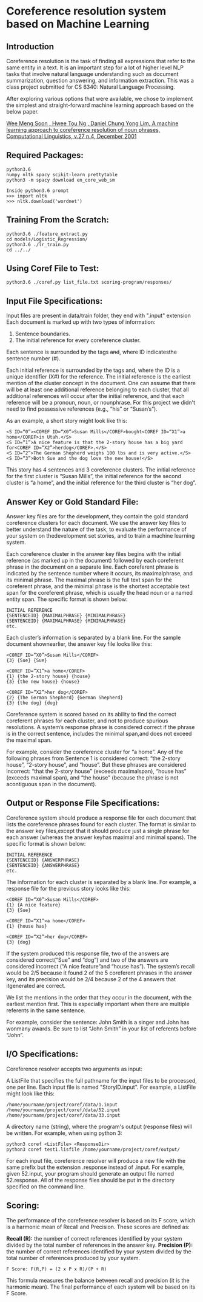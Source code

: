 # Coreference resolution system based on Machine Learning

## Introduction
Coreference resolution is the task of finding all expressions that refer to the same entity in a text. It is an important step for a lot of higher level NLP tasks that involve natural language understanding such as document summarization, question answering, and information extraction. This was a class project submitted for CS 6340: Natural Language Processing.

After exploring various options that were available, we chose to implement the simplest and straight-forward machine learning approach based on the below paper.

[Wee Meng Soon , Hwee Tou Ng , Daniel Chung Yong Lim, A machine learning approach to coreference resolution of noun phrases, Computational Linguistics, v.27 n.4, December 2001](https://dl.acm.org/citation.cfm?id=972602)

## Required Packages:
```
python3.6
numpy nltk spacy scikit-learn prettytable 
python3 -m spacy download en_core_web_sm

Inside python3.6 prompt
>>> import nltk
>>> nltk.download('wordnet')
```

## Training From the Scratch:
```
python3.6 ./feature_extract.py
cd models/Logistic_Regression/
python3.6 ./lr_train.py
cd ../../
```

## Using Coref File to Test:
```
python3.6 ./coref.py list_file.txt scoring-program/responses/
```

## Input File Specifications:
Input files are present in data/train folder, they end with ".input" extension
Each document is marked up with two types of information:
1. Sentence boundaries.
2. The initial reference for every coreference cluster.

Each sentence is surrounded by the tags <S ID=“#”>and</S>, where ID indicatesthe sentence number (#).

Each initial reference is surrounded by the tags <COREF ID=“X#”>and</COREF>, where the ID is a unique identifier (X#) for the reference. The initial reference is the earliest mention of the cluster concept in the document. One can assume that there will be at least one additional reference belonging to each cluster, that all additional references will occur after the initial reference, and that each reference will be a pronoun, noun, or nounphrase. For this project we didn't need to find possessive references (e.g., “his” or “Susan’s”).

As an example, a short story might look like this:

```
<S ID=“0”><COREF ID=“X0”>Susan Mills</COREF>bought<COREF ID=“X1”>a home</COREF>in Utah.</S>
<S ID=“1”>A nice feature is that the 2-story house has a big yard for<COREF ID=“X2”>herdog</COREF>.</S>
<S ID=“2”>The German Shepherd weighs 100 lbs and is very active.</S>
<S ID=“3”>Both Sue and the dog love the new house!</S>
```

This story has 4 sentences and 3 coreference clusters. The initial reference for the first cluster is “Susan Mills”, the initial reference for the second cluster is “a home”, and the initial reference for the third cluster is “her dog”.

## Answer Key or Gold Standard File:
Answer key files are for the development, they contain the gold standard coreference clusters for each document. We use the answer key files to better understand the nature of the task, to evaluate the performance of your system on thedevelopment set stories, and to train a machine learning system. 

Each coreference cluster in the answer key files begins with the initial reference (as marked up in the document) followed by each coreferent phrase in the document on a separate line. Each coreferent phrase is indicated by the sentence number where it occurs, its maximalphrase, and its minimal phrase. The maximal phrase is the full text span for the coreferent phrase, and the minimal phrase is the shortest acceptable text span for the coreferent phrase, which is usually the head noun or a named entity span. The specific format is shown below:

```
INITIAL REFERENCE
{SENTENCEID} {MAXIMALPHRASE} {MINIMALPHRASE}
{SENTENCEID} {MAXIMALPHRASE} {MINIMALPHRASE}
etc.
```

Each cluster’s information is separated by a blank line. For the sample document shownearlier, the answer key file looks like this:

```
<COREF ID=“X0”>Susan Mills</COREF>
{3} {Sue} {Sue}

<COREF ID=“X1”>a home</COREF>
{1} {the 2-story house} {house}
{3} {the new house} {house}

<COREF ID=“X2”>her dog</COREF>
{2} {The German Shepherd} {German Shepherd}
{3} {the dog} {dog}
```

Coreference system is scored based on its ability to find the correct coreferent phrases for each cluster, and not to produce spurious resolutions. A system’s response phrase is considered correct if the phrase is in the correct sentence, includes the minimal span,and does not exceed the maximal span.

For example, consider the coreference cluster for “a home”. Any of the following phrases from Sentence 1 is considered correct: “the 2-story house”, “2-story house”, and “house”. But these phrases are considered incorrect: “that the 2-story house” (exceeds maximalspan), “house has” (exceeds maximal span), and “the house” (because the phrase is not acontiguous span in the document).

## Output or Response File Specifications:
Coreference system should produce a response file for each document that lists the coreference phrases found for each cluster. The format is similar to the answer key files,except that it should produce just a single phrase for each answer (whereas the answer keyhas maximal and minimal spans). The specific format is shown below:

```
INITIAL REFERENCE
{SENTENCEID} {ANSWERPHRASE}
{SENTENCEID} {ANSWERPHRASE}
etc.
```

The information for each cluster is separated by a blank line. For example, a response file for the previous story looks like this:

```
<COREF ID=“X0”>Susan Mills</COREF>
{1} {A nice feature}
{3} {Sue}

<COREF ID=“X1”>a home</COREF>
{1} {house has}

<COREF ID=“X2”>her dog</COREF>
{3} {dog}
```

If the system produced this response file, two of the answers are considered correct(“Sue” and “dog”) and two of the answers are considered incorrect (“A nice feature”and “house has”). The system’s recall would be 2/5 because it found 2 of the 5 coreferent phrases in the answer key, and its precision would be 2/4 because 2 of the 4 answers that itgenerated are correct.

We list the mentions in the order that they occur in the document, with the earliest mention first. This is especially important when there are multiple referents in the same sentence.

For example, consider the sentence: John Smith is a singer and John has wonmany awards.
Be sure to list “John Smith” in your list of referents before “John”.

## I/O Specifications:
Coreference resolver accepts two arguments as input:

A ListFile that specifies the full pathname for the input files to be processed, one per line. Each input file is named "StoryID.input". For example, a ListFile might look like this:
```
/home/yourname/project/coref/data/1.input
/home/yourname/project/coref/data/52.input
/home/yourname/project/coref/data/33.input
```

A directory name (string), where the program's output (response files) will be written.
For example, when using python 3:
```
python3 coref <ListFile> <ResponseDir>
python3 coref test1.lisfile /home/yourname/project/coref/output/
```

For each input file, coreference resolver will produce a new file with the same prefix but the extension .response instead of .input.
For example, given 52.input, your program should generate an output file named 52.response. All of the response files should be put in the directory specified on the command line.

## Scoring:
The performance of the coreference resolver is based on its F score, which is a harmonic mean of Recall and Precision.
These scores are defined as:

**Recall (R):** the number of correct references identified by your system divided by the total number of references in the answer key.
**Precision (P):** the number of correct references identified by your system divided by the total number of references produced by your system.

```
F Score: F(R,P) = (2 x P x R)/(P + R)
```

This formula measures the balance between recall and precision (it is the harmonic mean).
The final performance of each system will be based on its F Score.


